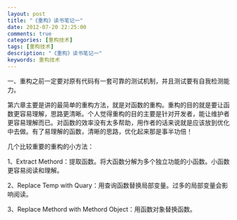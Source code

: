 ```yaml
---
layout: post
title: "《重构》读书笔记一"
date: 2012-07-20 22:25:00
comments: true
categories: [重构技术]
tags: [重构技术]
description: "《重构》读书笔记一"
keywords: 重构技术
---
```


一、重构之前一定要对原有代码有一套可靠的测试机制，并且测试要有自我检测能力。

第六章主要是讲的最简单的重构方法，就是对函数的重构。重构的目的就是要让函数更容易理解，思路更清晰。个人觉得重构的目的主要是针对开发者，能让维护者更容易理解而已。对函数的效率没有太多帮助，用作者的话来说就是应该放到优化中去做。有了易理解的函数，清晰的思路，优化起来那是事半功倍！

几个比较重要的重构的小方法：

1、Extract Methord：提取函数。将大函数分解为多个独立功能的小函数。小函数更容易阅读和理解。

2、Replace Temp with Quary：用查询函数替换局部变量。过多的局部变量会影响阅读。

3、Replace Methord with Methord Object：用函数对象替换函数。
